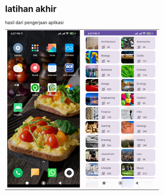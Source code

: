 # latihan akhir
hasil dari pengerjaan aplikasi
<table>
  <tr>
    <td>
      <img src="screenshot_1.jpg"/>
    </td>
    <td>
      <img src="screenshot_2.jpg"/>
    </td>
  </tr>
</table>
